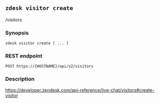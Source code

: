 ## `zdesk visitor create`

/visitors

### Synopsis

    zdesk visitor create [ ... ]

### REST endpoint

    POST https://{HOSTNAME}/api/v2/visitors

### Description

https://developer.zendesk.com/api-reference/live-chat/visitors#create-visitor

